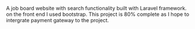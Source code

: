 A job board website with search functionality built with Laravel framework. on the front end I used bootstrap. This project is 80% complete as I hope to intergrate payment gateway to the project.  
